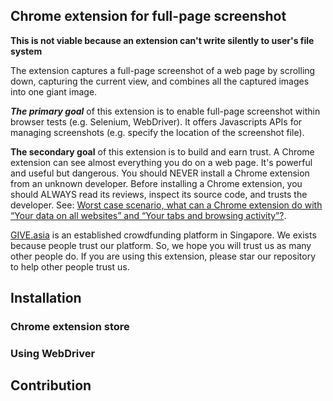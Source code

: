 Chrome extension for full-page screenshot
--------------------------------------------

__This is not viable because an extension can't write silently to user's file system__

The extension captures a full-page screenshot of a web page by scrolling down, capturing the current view, and combines all the captured images into one giant image.

___The primary goal___ of this extension is to enable full-page screenshot within browser tests (e.g. Selenium, WebDriver). It offers Javascripts APIs for managing screenshots (e.g. specify the location of the screenshot file).

__The secondary goal__ of this extension is to build and earn trust. A Chrome extension can see almost everything you do on a web page. It's powerful and useful but dangerous. You should NEVER install a Chrome extension from an unknown developer. Before installing a Chrome extension, you should ALWAYS read its reviews, inspect its source code, and trusts the developer. See: [Worst case scenario, what can a Chrome extension do with “Your data on all websites” and “Your tabs and browsing activity”?](https://security.stackexchange.com/questions/15259/worst-case-scenario-what-can-a-chrome-extension-do-with-your-data-on-all-websi).

[GIVE.asia](https://give.asia) is an established crowdfunding platform in Singapore. We exists because people trust our platform. So, we hope you will trust us as many other people do. If you are using this extension, please star our repository to help other people trust us.


Installation
-------------

### Chrome extension store

### Using WebDriver


Contribution
-------------


